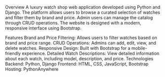 Overview
A luxury watch shop web application developed using Python and Django. The platform allows users to browse a curated selection of watches and filter them by brand and price. Admin users can manage the catalog through CRUD operations. The website is designed with a modern, responsive interface using Bootstrap.

Features
Brand and Price Filtering: Allows users to filter watches based on brand and price range.
CRUD Operations: Admins can add, edit, view, and delete watches.
Responsive Design: Built with Bootstrap for a mobile-friendly experience.
Detailed Watch Descriptions: View detailed information about each watch, including model, description, and price.
Technologies
Backend: Python, Django
Frontend: HTML, CSS, JavaScript, Bootstrap
Hosting: PythonAnywhere
